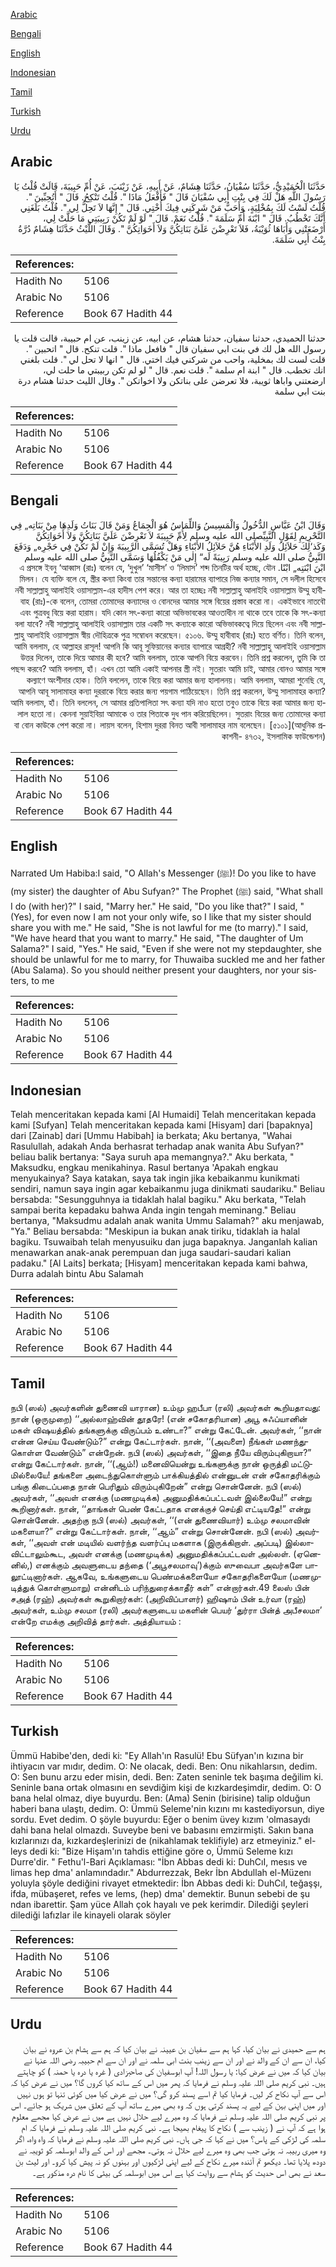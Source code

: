 [Arabic](#arabic)

[Bengali](#bengali)

[English](#english)

[Indonesian](#indonesian)

[Tamil](#tamil)

[Turkish](#turkish)

[Urdu](#urdu)

## Arabic


<div dir="rtl" lang="ar" style={{fontSize:'larger',backgroundColor:'#f8f9fa',padding:20}}>
حَدَّثَنَا الْحُمَيْدِيُّ، حَدَّثَنَا سُفْيَانُ، حَدَّثَنَا هِشَامٌ، عَنْ أَبِيهِ، عَنْ زَيْنَبَ، عَنْ أُمِّ حَبِيبَةَ، قَالَتْ قُلْتُ يَا رَسُولَ اللَّهِ هَلْ لَكَ فِي بِنْتِ أَبِي سُفْيَانَ قَالَ ‏"‏ فَأَفْعَلُ مَاذَا ‏"‏‏.‏ قُلْتُ تَنْكِحُ‏.‏ قَالَ ‏"‏ أَتُحِبِّينَ ‏"‏‏.‏ قُلْتُ لَسْتُ لَكَ بِمُخْلِيَةٍ، وَأَحَبُّ مَنْ شَرِكَنِي فِيكَ أُخْتِي‏.‏ قَالَ ‏"‏ إِنَّهَا لاَ تَحِلُّ لِي ‏"‏‏.‏ قُلْتُ بَلَغَنِي أَنَّكَ تَخْطُبُ‏.‏ قَالَ ‏"‏ ابْنَةَ أُمِّ سَلَمَةَ ‏"‏‏.‏ قُلْتُ نَعَمْ‏.‏ قَالَ ‏"‏ لَوْ لَمْ تَكُنْ رَبِيبَتِي مَا حَلَّتْ لِي، أَرْضَعَتْنِي وَأَبَاهَا ثُوَيْبَةُ، فَلاَ تَعْرِضْنَ عَلَىَّ بَنَاتِكُنَّ وَلاَ أَخَوَاتِكُنَّ ‏"‏‏.‏ وَقَالَ اللَّيْثُ حَدَّثَنَا هِشَامٌ دُرَّةُ بِنْتُ أَبِي سَلَمَةَ‏.‏
</div>
<div style={{backgroundColor:'#f8f9fa',padding:20, marginBottom: 10}}><table> <thead> <tr> <th>References:</th> <th></th> </tr> </thead> <tbody><tr><td>Hadith No</td><td>5106</td></tr><tr><td>Arabic No</td><td>5106</td></tr><tr><td>Reference</td><td>Book 67 Hadith 44</td></tr></tbody></table></div>


<div dir="rtl" lang="ar" style={{fontSize:'larger',backgroundColor:'#f8f9fa',padding:20}}>
حدثنا الحميدي، حدثنا سفيان، حدثنا هشام، عن ابيه، عن زينب، عن ام حبيبة، قالت قلت يا رسول الله هل لك في بنت ابي سفيان قال " فافعل ماذا ". قلت تنكح. قال " اتحبين ". قلت لست لك بمخلية، واحب من شركني فيك اختي. قال " انها لا تحل لي ". قلت بلغني انك تخطب. قال " ابنة ام سلمة ". قلت نعم. قال " لو لم تكن ربيبتي ما حلت لي، ارضعتني واباها ثويبة، فلا تعرضن على بناتكن ولا اخواتكن ". وقال الليث حدثنا هشام درة بنت ابي سلمة
</div>
<div style={{backgroundColor:'#f8f9fa',padding:20, marginBottom: 10}}><table> <thead> <tr> <th>References:</th> <th></th> </tr> </thead> <tbody><tr><td>Hadith No</td><td>5106</td></tr><tr><td>Arabic No</td><td>5106</td></tr><tr><td>Reference</td><td>Book 67 Hadith 44</td></tr></tbody></table></div>

## Bengali


<div dir="rtl" lang="bn" style={{fontSize:'larger',backgroundColor:'#f8f9fa',padding:20}}>
وَقَالَ ابْنُ عَبَّاسٍ الدُّخُولُ وَالْمَسِيسُ وَاللِّمَاسُ هُوَ الْجِمَاعُ وَمَنْ قَالَ بَنَاتُ وَلَدِهَا مِنْ بَنَاتِه„ فِي التَّحْرِيمِ لِقَوْلِ النَّبِيِّصلى الله عليه وسلم لِأُمِّ حَبِيبَةَ لاَ تَعْرِضْنَ عَلَيَّ بَنَاتِكُنَّ وَلاَ أَخَوَاتِكُنَّ وَكَذ‘لِكَ حَلاَئِلُ وَلَدِ الأَبْنَاءِ هُنَّ حَلاَئِلُ الأَبْنَاءِ وَهَلْ تُسَمَّى الرَّبِيبَةَ وَإِنْ لَمْ تَكُنْ فِي حَجْرِه„ وَدَفَعَ النَّبِيُّ صلى الله عليه وسلم رَبِيبَةً لَه“ إِلٰى مَنْ يَكْفُلُهَا وَسَمَّى النَّبِيُّ صلى الله عليه وسلم ابْنَ ابْنَتِه„ ابْنًا. এ প্রসঙ্গে ইবনু ‘আব্বাস (রাঃ) বলেন যে, ‘দুখুল’ ‘মাসীস’ ও ‘লিমাস’ শব্দ তিনটির অর্থ হচ্ছে, যৌন মিলন। যে ব্যক্তি বলে যে, স্ত্রীর কন্যা কিংবা তার সন্তানের কন্যা হারামের ব্যাপারে নিজ কন্যার সমান, সে দলীল হিসেবে নবী সাল্লাল্লাহু আলাইহি ওয়াসাল্লাম-এর হাদীস পেশ করে। আর তা হচ্ছেঃ নবী সাল্লাল্লাহু আলাইহি ওয়াসাল্লাম উম্মু হাবীবাহ (রাঃ)-কে বলেন, তোমরা তোমাদের কন্যাদের ও বোনদের আমার সঙ্গে বিয়ের প্রস্তাব করো না। একইভাবে নাতবৌ এবং পুত্রবধু বিয়ে করা হারাম। যদি কোন সৎ-কন্যা কারো অভিভাবকের আওতাধীন না থাকে তবে তাকে কি সৎ-কন্যা বলা যাবে? নবী সাল্লাল্লাহু আলাইহি ওয়াসাল্লাম তার একটি সৎ কন্যাকে কারো অভিভাবকত্বে দিয়ে ছিলেন এবং নবী সাল্লাল্লাহু আলাইহি ওয়াসাল্লাম স্বীয় দৌহিত্রকে পুত্র সম্বোধন করেছেন। ৫১০৬. উম্মু হাবীবাহ (রাঃ) হতে বর্ণিত। তিনি বলেন, আমি বললাম, হে আল্লাহর রাসূল! আপনি কি আবূ সুফিয়ানের কন্যার ব্যাপারে আগ্রহী? নবী সাল্লাল্লাহু আলাইহি ওয়াসাল্লাম উত্তর দিলেন, তাকে দিয়ে আমার কী হবে? আমি বললাম, তাকে আপনি বিয়ে করবেন। তিনি প্রশ্ন করলেন, তুমি কি তা পছন্দ করবে? আমি বললাম, হাঁ। এখন তো আমি একাই আপনার স্ত্রী নই। সুতরাং আমি চাই, আমার বোনও আমার সঙ্গে কল্যাণে অংশীদার হোক। তিনি বললেন, তাকে বিয়ে করা আমার জন্য হালালনয়। আমি বললাম, আমরা শুনেছি যে, আপনি আবূ সালামাহর কন্যা দুররাকে বিয়ে করার জন্য পয়গাম পাঠিয়েছেন। তিনি প্রশ্ন করলেন, উম্মু সালামাহর কন্যা? আমি বললাম, হাঁ। তিনি বললেন, সে আমার প্রতিপালিতা সৎ কন্যা যদি নাও হতো তবুও তাকে বিয়ে করা আমার জন্য হালাল হতো না। কেননা সুয়াইবিয়া আমাকে ও তার পিতাকে দুধ পান করিয়েছিলেন। সুতরাং বিয়ের জন্য তোমাদের কন্যা বা বোন কাউকে পেশ করো না। লায়স বলেন, হিশাম দুররা বিনত আবী সালামাহর নাম বলেছেন। [৫১০১](আধুনিক প্রকাশনী- ৪৭৩২, ইসলামিক ফাউন্ডেশন)
</div>
<div style={{backgroundColor:'#f8f9fa',padding:20, marginBottom: 10}}><table> <thead> <tr> <th>References:</th> <th></th> </tr> </thead> <tbody><tr><td>Hadith No</td><td>5106</td></tr><tr><td>Arabic No</td><td>5106</td></tr><tr><td>Reference</td><td>Book 67 Hadith 44</td></tr></tbody></table></div>

## English


<div dir="ltr" lang="en" style={{fontSize:'larger',backgroundColor:'#f8f9fa',padding:20}}>
Narrated Um Habiba:I said, "O Allah's Messenger (ﷺ)! Do you like to have (my sister) the daughter of Abu Sufyan?" The Prophet (ﷺ) said, "What shall I do (with her)?" I said, "Marry her." He said, "Do you like that?" I said, "(Yes), for even now I am not your only wife, so I like that my sister should share you with me." He said, "She is not lawful for me (to marry)." I said, "We have heard that you want to marry." He said, "The daughter of Um Salama?" I said, "Yes." He said, "Even if she were not my stepdaughter, she should be unlawful for me to marry, for Thuwaiba suckled me and her father (Abu Salama). So you should neither present your daughters, nor your sisters, to me
</div>
<div style={{backgroundColor:'#f8f9fa',padding:20, marginBottom: 10}}><table> <thead> <tr> <th>References:</th> <th></th> </tr> </thead> <tbody><tr><td>Hadith No</td><td>5106</td></tr><tr><td>Arabic No</td><td>5106</td></tr><tr><td>Reference</td><td>Book 67 Hadith 44</td></tr></tbody></table></div>

## Indonesian


<div dir="ltr" lang="id" style={{fontSize:'larger',backgroundColor:'#f8f9fa',padding:20}}>
Telah menceritakan kepada kami [Al Humaidi] Telah menceritakan kepada kami [Sufyan] Telah menceritakan kepada kami [Hisyam] dari [bapaknya] dari [Zainab] dari [Ummu Habibah] ia berkata; Aku bertanya, "Wahai Rasulullah, adakah Anda berhasrat terhadap anak wanita Abu Sufyan?" beliau balik bertanya: "Saya suruh apa memangnya?." Aku berkata, " Maksudku, engkau menikahinya. Rasul bertanya 'Apakah engkau menyukainya? Saya katakan, saya tak ingin jika kebaikanmu kunikmati sendiri, namun saya ingin agar kebaikanmu juga dinikmati saudariku." Beliau bersabda: "Sesungguhnya ia tidaklah halal bagiku." Aku berkata, "Telah sampai berita kepadaku bahwa Anda ingin tengah meminang." Beliau bertanya, "Maksudmu adalah anak wanita Ummu Salamah?" aku menjawab, "Ya." Beliau bersabda: "Meskipun ia bukan anak tiriku, tidaklah ia halal bagiku. Tsuwaibah telah menyusuiku dan juga bapaknya. Janganlah kalian menawarkan anak-anak perempuan dan juga saudari-saudari kalian padaku." [Al Laits] berkata; [Hisyam] menceritakan kepada kami bahwa, Durra adalah bintu Abu Salamah
</div>
<div style={{backgroundColor:'#f8f9fa',padding:20, marginBottom: 10}}><table> <thead> <tr> <th>References:</th> <th></th> </tr> </thead> <tbody><tr><td>Hadith No</td><td>5106</td></tr><tr><td>Arabic No</td><td>5106</td></tr><tr><td>Reference</td><td>Book 67 Hadith 44</td></tr></tbody></table></div>

## Tamil


<div dir="ltr" lang="ta" style={{fontSize:'larger',backgroundColor:'#f8f9fa',padding:20}}>
நபி (ஸல்) அவர்களின் துணைவி யாரான) உம்மு ஹபீபா (ரலி) அவர்கள் கூறியதாவது: நான் (ஒருமுறை) ‘‘அல்லாஹ்வின் தூதரே! (என் சகோதரியான) அபூ சுஃப்யானின் மகள் விஷயத்தில் தங்களுக்கு விருப்பம் உண்டா?” என்று கேட்டேன். அவர்கள், ‘‘நான் என்ன செய்ய வேண்டும்?” என்று கேட்டார்கள். நான், ‘‘(அவளை) நீங்கள் மணந்துகொள்ள வேண்டும்” என்றேன். நபி (ஸல்) அவர்கள், ‘‘இதை நீயே விரும்புகிறாயா?” என்று கேட்டார்கள். நான், ‘‘(ஆம்!) மனைவியென்று உங்களுக்கு நான் ஒருத்தி மட்டுமில்லையே! தங்களை அடைந்துகொள்ளும் பாக்கியத்தில் என்னுடன் என் சகோதரிக்கும் பங்கு கிடைப்பதை நான் பெரிதும் விரும்புகிறேன்” என்று சொன்னேன். நபி (ஸல்) அவர்கள், ‘‘அவள் எனக்கு (மணமுடிக்க) அனுமதிக்கப்பட்டவள் இல்லையே!” என்று கூறினார்கள். நான், ‘‘தாங்கள் பெண் கேட்டதாக எனக்குச் செய்தி எட்டியதே!” என்று சொன்னேன். அதற்கு நபி (ஸல்) அவர்கள், ‘‘(என் துணைவியார்) உம்மு சலமாவின் மகளையா?” என்று கேட்டார்கள். நான், ‘‘ஆம்” என்று சொன்னேன். நபி (ஸல்) அவர்கள், ‘‘அவள் என் மடியில் வளர்ந்த வளர்ப்பு மகளாக (இருக்கிறாள். அப்படி) இல்லாவிட்டாலும்கூட, அவள் எனக்கு (மணமுடிக்க) அனுமதிக்கப்பட்டவள் அல்லள். (ஏனெனில்,) எனக்கும் அவளுடைய தந்தை (‘அபூசலமாவு’)க்கும் ஸுவைபா அவர்களே பாலூட்டினார்கள். ஆகவே, உங்களுடைய பெண்மக்களையோ சகோதரிகளையோ (மணமுடித்துக் கொள்ளுமாறு) என்னிடம் பரிந்துரைக்காதீர் கள்” என்றார்கள்.49 லைஸ் பின் சஅத் (ரஹ்) அவர்கள் கூறுகிறார்கள்: (அறிவிப்பாளர்) ஹிஷாம் பின் உர்வா (ரஹ்) அவர்கள், உம்மு சலமா (ரலி) அவர்களுடைய மகளின் பெயர் ‘துர்ரா பின்த் அபீசலமா’ என்றே எமக்கு அறிவித் தார்கள். அத்தியாயம் :
</div>
<div style={{backgroundColor:'#f8f9fa',padding:20, marginBottom: 10}}><table> <thead> <tr> <th>References:</th> <th></th> </tr> </thead> <tbody><tr><td>Hadith No</td><td>5106</td></tr><tr><td>Arabic No</td><td>5106</td></tr><tr><td>Reference</td><td>Book 67 Hadith 44</td></tr></tbody></table></div>

## Turkish


<div dir="ltr" lang="tr" style={{fontSize:'larger',backgroundColor:'#f8f9fa',padding:20}}>
Ümmü Habibe'den, dedi ki: "Ey Allah'ın Rasulü! Ebu Süfyan'ın kızına bir ihtiyacın var mıdır, dedim. O: Ne olacak, dedi. Ben: Onu nikahlarsın, dedim. O: Sen bunu arzu eder misin, dedi. Ben: Zaten seninle tek başıma değilim ki. Seninle bana ortak olmasını en sevdiğim kişi de kızkardeşimdir, dedim. O: O bana helal olmaz, diye buyurdu. Ben: (Ama) Senin (birisine) talip olduğun haberi bana ulaştı, dedim. O: Ümmü Seleme'nin kızını mı kastediyorsun, diye sordu. Evet dedim. O şöyle buyurdu: Eğer o benim üvey kızım 'olmasaydı dahi bana helal olmazdı. Suveybe beni ve babasını emzirmişti. Sakın bana kızlarınızı da, kızkardeşlerinizi de (nikahlamak teklifiyle) arz etmeyiniz." el-leys dedi ki: "Bize Hişam'ın tahdis ettiğine göre o, Ümmü Seleme kızı Durre'dir. " Fethu'l-Bari Açıklaması: "İbn Abbas dedi ki: DuhCıI, mesıs ve limas hep dma' anlamındadır." Abdurrezzak, Bekr İbn Abdullah el-Müzenı yoluyla şöyle dediğini rivayet etmektedir: İbn Abbas dedi ki: DuhCıI, teğaşşı, ifda, mübaşeret, refes ve lems, (hep) dma' demektir. Bunun sebebi de şu ndan ibarettir. Şam yüce Allah çok hayalı ve pek kerimdir. Dilediği şeyleri dilediği lafızlar ile kinayeli olarak söyler
</div>
<div style={{backgroundColor:'#f8f9fa',padding:20, marginBottom: 10}}><table> <thead> <tr> <th>References:</th> <th></th> </tr> </thead> <tbody><tr><td>Hadith No</td><td>5106</td></tr><tr><td>Arabic No</td><td>5106</td></tr><tr><td>Reference</td><td>Book 67 Hadith 44</td></tr></tbody></table></div>

## Urdu


<div dir="rtl" lang="ur" style={{fontSize:'larger',backgroundColor:'#f8f9fa',padding:20}}>
ہم سے حمیدی نے بیان کیا، کہا ہم سے سفیان بن عیینہ نے بیان کیا کہ ہم سے ہشام بن عروہ نے بیان کیا، ان سے ان کے والد نے اور ان سے زینب بنت ابی سلمہ نے اور ان سے ام حبیبہ رضی اللہ عنہا نے بیان کیا کہ میں نے عرض کیا: یا رسول اللہ! آپ ابوسفیان کی صاحبزادی ( غرہ یا درہ یا حمنہ ) کو چاہتے ہیں۔ نبی کریم صلی اللہ علیہ وسلم نے فرمایا کہ پھر میں اس کے ساتھ کیا کروں گا؟ میں نے عرض کیا کہ اس سے آپ نکاح کر لیں۔ فرمایا کیا تم اسے پسند کرو گی؟ میں نے عرض کیا میں کوئی تنہا تو ہوں نہیں اور میں اپنی بہن کے لیے یہ پسند کرتی ہوں کہ وہ بھی میرے ساتھ آپ کے تعلق میں شریک ہو جائے۔ اس پر نبی کریم صلی اللہ علیہ وسلم نے فرمایا کہ وہ میرے لیے حلال نہیں ہے میں نے عرض کیا مجھے معلوم ہوا ہے کہ آپ نے ( زینب سے ) نکاح کا پیغام بھیجا ہے۔ نبی کریم صلی اللہ علیہ وسلم نے فرمایا کہ ام سلمہ کی لڑکی کے پاس؟ میں نے کہا کہ جی ہاں۔ نبی کریم صلی اللہ علیہ وسلم نے فرمایا کہ واہ واہ، اگر وہ میری ربیبہ نہ ہوتی جب بھی وہ میرے لیے حلال نہ ہوتی۔ مجھے اور اس کے والد ابوسلمہ کو ثویبہ نے دودھ پلایا تھا۔ دیکھو تم آئندہ میرے نکاح کے لیے اپنی لڑکیوں اور بہنوں کو نہ پیش کیا کرو۔ اور لیث بن سعد نے بھی اس حدیث کو ہشام سے روایت کیا ہے اس میں ابوسلمہ کی بیٹی کا نام درہ مذکور ہے۔
</div>
<div style={{backgroundColor:'#f8f9fa',padding:20, marginBottom: 10}}><table> <thead> <tr> <th>References:</th> <th></th> </tr> </thead> <tbody><tr><td>Hadith No</td><td>5106</td></tr><tr><td>Arabic No</td><td>5106</td></tr><tr><td>Reference</td><td>Book 67 Hadith 44</td></tr></tbody></table></div>